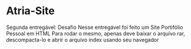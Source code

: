 # Atria-Site
Segunda entregável: Desafio
Nesse entregável foi feito um Site Portifólio Pessoal em HTML
Para rodar o mesmo, apenas deve baixar o arquivo rar, descompacta-lo e abrir o arquivo index usando seu navegador
